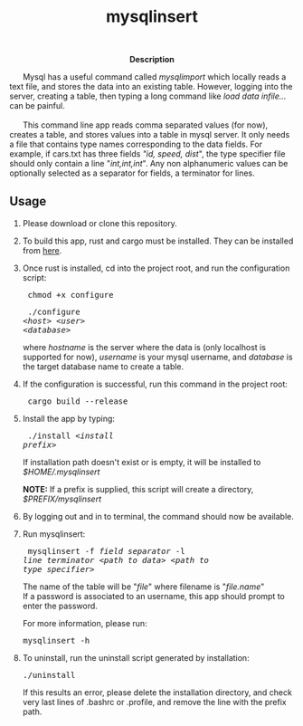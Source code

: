 <h1 align="center">mysqlinsert</h1>
<br>
<p align="center"><strong>Description</strong>
<p>&nbsp; &nbsp; &nbsp; Mysql has a useful command called <i>mysqlimport</i> which
 locally reads a text file, and stores the data into an existing table. However,
logging into the server, creating a table, then typing a long 
command like <i>load data infile...</i> can be painful.
<br>
<br>
&nbsp; &nbsp; &nbsp; This command line app reads comma separated values (for now), 
creates a table, and stores values into a table in mysql server. 
It only needs a file that contains type names corresponding to the data fields. For example, if cars.txt has three fields <i>"id, speed, dist</i>",
the type specifier file should only contain a line "<i>int,int,int</i>". Any non alphanumeric values can be optionally selected as a separator for fields, a terminator for lines.  

<h2>Usage</h2>

1. Please download or clone this repository.
2. To build this app, rust and cargo must be installed.
They can be installed from [here](https://www.rust-lang.org/tools/install).

2. Once rust is installed, cd into the project root, and run the configuration
script:  <pre> chmod  +x  configure </pre>
         <pre> ./configure  <*host*>  <*user*>  <*database*></pre>
         where *hostname* is the server where the data is (only localhost is supported for now), *username* is your mysql
         username, and *database* is the target database name to create a table. 
3. If the configuration is successful, run this command in the project root:
        <pre> cargo  build  --release</pre> 
4. Install the app by typing: 
        <pre> ./install  <*install prefix*> </pre>
        If installation path doesn't exist or is empty, it will be installed
        to *$HOME/.mysqlinsert* 

   **NOTE:** If a prefix is supplied, this script will create a directory,
*$PREFIX/mysqlinsert* 
5. By logging out and in to terminal, the command should now be available.
6. Run mysqlinsert: 
       <pre> mysqlinsert  -f  *field separator* -l  *line terminator*  <*path to data*>  <*path to type specifier*></pre>
       
         
     The name of the table will be "*file*" where filename is "*file.name*"   
   If a password is associated to an username, this app should prompt to enter
       the password.
       
     For more information, please run:
       <pre>mysqlinsert  -h</pre>
7. To uninstall, run the uninstall script generated by installation:
       <pre>./uninstall</pre>
       If this results an error, please delete the installation directory,
       and check very last lines of .bashrc or .profile, and 
       remove the line with the prefix path.  